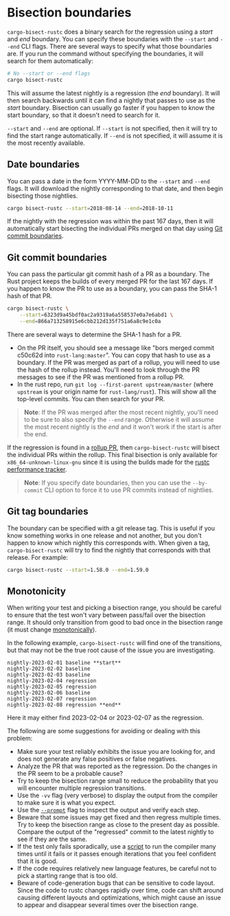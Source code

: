 # Bisection boundaries

`cargo-bisect-rustc` does a binary search for the regression using a *start* and *end* boundary.
You can specify these boundaries with the `--start` and `--end` CLI flags.
There are several ways to specify what those boundaries are.
If you run the command without specifying the boundaries, it will search for them automatically:

```sh
# No --start or --end flags
cargo bisect-rustc
```

This will assume the latest nightly is a regression (the *end* boundary).
It will then search backwards until it can find a nightly that passes to use as the *start* boundary.
Bisection can usually go faster if you happen to know the start boundary, so that it doesn't need to search for it.

`--start` and `--end` are optional.
If `--start` is not specified, then it will try to find the start range automatically.
If `--end` is not specified, it will assume it is the most recently available.

## Date boundaries

You can pass a date in the form YYYY-MM-DD to the `--start` and `--end` flags.
It will download the nightly corresponding to that date, and then begin bisecting those nightlies.

```sh
cargo bisect-rustc --start=2018-08-14 --end=2018-10-11
```

If the nightly with the regression was within the past 167 days, then it will automatically start bisecting the individual PRs merged on that day using [Git commit boundaries](#git-commit-boundaries).

## Git commit boundaries

You can pass the particular git commit hash of a PR as a boundary.
The Rust project keeps the builds of every merged PR for the last 167 days.
If you happen to know the PR to use as a boundary, you can pass the SHA-1 hash of that PR.

```sh
cargo bisect-rustc \
    --start=6323d9a45bdf0ac2a9319a6a558537e0a7e6abd1 \
    --end=866a713258915e6cbb212d135f751a6a8c9e1c0a
```

There are several ways to determine the SHA-1 hash for a PR.

- On the PR itself, you should see a message like "bors merged commit c50c62d into `rust-lang:master`".
  You can copy that hash to use as a boundary.
  If the PR was merged as part of a rollup, you will need to use the hash of the rollup instead.
  You'll need to look through the PR messages to see if the PR was mentioned from a rollup PR.
- In the rust repo, run `git log --first-parent upstream/master` (where `upstream` is your origin name for `rust-lang/rust`).
  This will show all the top-level commits.
  You can then search for your PR.

> **Note**: If the PR was merged after the most recent nightly, you'll need to be sure to also specify the `--end` range.
> Otherwise it will assume the most recent nightly is the *end* and it won't work if the start is after the end.

If the regression is found in a [rollup PR], then `cargo-bisect-rustc` will bisect the individual PRs within the rollup.
This final bisection is only available for `x86_64-unknown-linux-gnu` since it is using the builds made for the [rustc performance tracker].

> **Note**: If you specify date boundaries, then you can use the `--by-commit` CLI option to force it to use PR commits instead of nightlies.

[rollup PR]: https://forge.rust-lang.org/release/rollups.html
[rustc performance tracker]: https://perf.rust-lang.org/

## Git tag boundaries

The boundary can be specified with a git release tag.
This is useful if you know something works in one release and not another, but you don't happen to know which nightly this corresponds with.
When given a tag, `cargo-bisect-rustc` will try to find the nightly that corresponds with that release.
For example:

```sh
cargo bisect-rustc --start=1.58.0 --end=1.59.0
```

## Monotonicity

When writing your test and picking a bisection range, you should be careful to ensure that the test won't vary between pass/fail over the bisection range.
It should only transition from good to bad once in the bisection range (it must change
[monotonically]).

In the following example, `cargo-bisect-rustc` will find one of the transitions, but that may not be the true root cause of the issue you are investigating.

```text
nightly-2023-02-01 baseline **start**
nightly-2023-02-02 baseline
nightly-2023-02-03 baseline
nightly-2023-02-04 regression
nightly-2023-02-05 regression
nightly-2023-02-06 baseline
nightly-2023-02-07 regression
nightly-2023-02-08 regression **end**
```

Here it may either find 2023-02-04 or 2023-02-07 as the regression.

The following are some suggestions for avoiding or dealing with this problem:

- Make sure your test reliably exhibits the issue you are looking for, and does not generate any false positives or false negatives.
- Analyze the PR that was reported as the regression.
  Do the changes in the PR seem to be a probable cause?
- Try to keep the bisection range small to reduce the probability that you will encounter multiple regression transitions.
- Use the `-vv` flag (very verbose) to display the output from the compiler to make sure it is what you expect.
- Use the [`--prompt`](tutorial.md#testing-interactively) flag to inspect the output and verify each step.
- Beware that some issues may get fixed and then regress multiple times.
  Try to keep the bisection range as close to the present day as possible.
  Compare the output of the "regressed" commit to the latest nightly to see if they are the same.
- If the test only fails sporadically, use a [script](examples/flaky.md) to run the compiler many times until it fails or it passes enough iterations that you feel confident that it is good.
- If the code requires relatively new language features, be careful not to pick a starting range that is too old.
- Beware of code-generation bugs that can be sensitive to code layout.
  Since the code to rustc changes rapidly over time, code can shift around causing different layouts and optimizations, which might cause an issue to appear and disappear several times over the bisection range.

[monotonically]: https://en.wikipedia.org/wiki/Bisection_(software_engineering)#Monotonicity
